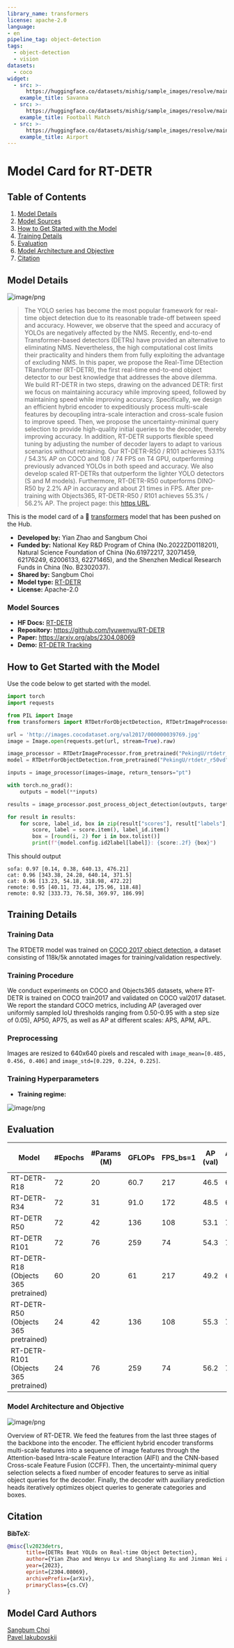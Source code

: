 ```yaml
---
library_name: transformers
license: apache-2.0
language:
- en
pipeline_tag: object-detection
tags:
  - object-detection
  - vision
datasets:
  - coco
widget:
  - src: >-
      https://huggingface.co/datasets/mishig/sample_images/resolve/main/savanna.jpg
    example_title: Savanna
  - src: >-
      https://huggingface.co/datasets/mishig/sample_images/resolve/main/football-match.jpg
    example_title: Football Match
  - src: >-
      https://huggingface.co/datasets/mishig/sample_images/resolve/main/airport.jpg
    example_title: Airport
---
```



# Model Card for RT-DETR


## Table of Contents

1. [Model Details](#model-details)
2. [Model Sources](#model-sources)
3. [How to Get Started with the Model](#how-to-get-started-with-the-model)
4. [Training Details](#training-details)
5. [Evaluation](#evaluation)
6. [Model Architecture and Objective](#model-architecture-and-objective)
7. [Citation](#citation)


## Model Details

![image/png](https://cdn-uploads.huggingface.co/production/uploads/6579e0eaa9e58aec614e9d97/WULSDLsCVs7RNEs9KB0Lr.png)

> The YOLO series has become the most popular framework for real-time object detection due to its reasonable trade-off between speed and accuracy. 
However, we observe that the speed and accuracy of YOLOs are negatively affected by the NMS. 
Recently, end-to-end Transformer-based detectors (DETRs) have provided an alternative to eliminating NMS. 
Nevertheless, the high computational cost limits their practicality and hinders them from fully exploiting the advantage of excluding NMS. 
In this paper, we propose the Real-Time DEtection TRansformer (RT-DETR), the first real-time end-to-end object detector to our best knowledge that addresses the above dilemma. 
We build RT-DETR in two steps, drawing on the advanced DETR: 
first we focus on maintaining accuracy while improving speed, followed by maintaining speed while improving accuracy. 
Specifically, we design an efficient hybrid encoder to expeditiously process multi-scale features by decoupling intra-scale interaction and cross-scale fusion to improve speed. 
Then, we propose the uncertainty-minimal query selection to provide high-quality initial queries to the decoder, thereby improving accuracy. 
In addition, RT-DETR supports flexible speed tuning by adjusting the number of decoder layers to adapt to various scenarios without retraining. 
Our RT-DETR-R50 / R101 achieves 53.1% / 54.3% AP on COCO and 108 / 74 FPS on T4 GPU, outperforming previously advanced YOLOs in both speed and accuracy. 
We also develop scaled RT-DETRs that outperform the lighter YOLO detectors (S and M models). 
Furthermore, RT-DETR-R50 outperforms DINO-R50 by 2.2% AP in accuracy and about 21 times in FPS. 
After pre-training with Objects365, RT-DETR-R50 / R101 achieves 55.3% / 56.2% AP. The project page: this [https URL](https://zhao-yian.github.io/RTDETR/).



This is the model card of a 🤗 [transformers](https://huggingface.co/docs/transformers/index) model that has been pushed on the Hub.

- **Developed by:** Yian Zhao and Sangbum Choi
- **Funded by:**  National Key R&D Program of China (No.2022ZD0118201), Natural Science Foundation of China (No.61972217, 32071459, 62176249, 62006133, 62271465),
and the Shenzhen Medical Research Funds in China (No.
B2302037). 
- **Shared by:** Sangbum Choi
- **Model type:** [RT-DETR](https://huggingface.co/docs/transformers/main/en/model_doc/rt_detr)
- **License:** Apache-2.0

### Model Sources

<!-- Provide the basic links for the model. -->

- **HF Docs:** [RT-DETR](https://huggingface.co/docs/transformers/main/en/model_doc/rt_detr)
- **Repository:** https://github.com/lyuwenyu/RT-DETR
- **Paper:** https://arxiv.org/abs/2304.08069
- **Demo:** [RT-DETR Tracking](https://huggingface.co/spaces/merve/RT-DETR-tracking-coco)

## How to Get Started with the Model

Use the code below to get started with the model.

```python
import torch
import requests

from PIL import Image
from transformers import RTDetrForObjectDetection, RTDetrImageProcessor

url = 'http://images.cocodataset.org/val2017/000000039769.jpg' 
image = Image.open(requests.get(url, stream=True).raw)

image_processor = RTDetrImageProcessor.from_pretrained("PekingU/rtdetr_r50vd")
model = RTDetrForObjectDetection.from_pretrained("PekingU/rtdetr_r50vd")

inputs = image_processor(images=image, return_tensors="pt")

with torch.no_grad():
    outputs = model(**inputs)

results = image_processor.post_process_object_detection(outputs, target_sizes=torch.tensor([image.size[::-1]]), threshold=0.3)

for result in results:
    for score, label_id, box in zip(result["scores"], result["labels"], result["boxes"]):
        score, label = score.item(), label_id.item()
        box = [round(i, 2) for i in box.tolist()]
        print(f"{model.config.id2label[label]}: {score:.2f} {box}")
```
This should output
```
sofa: 0.97 [0.14, 0.38, 640.13, 476.21]
cat: 0.96 [343.38, 24.28, 640.14, 371.5]
cat: 0.96 [13.23, 54.18, 318.98, 472.22]
remote: 0.95 [40.11, 73.44, 175.96, 118.48]
remote: 0.92 [333.73, 76.58, 369.97, 186.99]
```

## Training Details

### Training Data

<!-- This should link to a Dataset Card, perhaps with a short stub of information on what the training data is all about as well as documentation related to data pre-processing or additional filtering. -->

The RTDETR model was trained on [COCO 2017 object detection](https://cocodataset.org/#download), a dataset consisting of 118k/5k annotated images for training/validation respectively. 

### Training Procedure

<!-- This relates heavily to the Technical Specifications. Content here should link to that section when it is relevant to the training procedure. -->

We conduct experiments on COCO and Objects365 datasets, where RT-DETR is trained on COCO train2017 and validated on COCO val2017 dataset. 
We report the standard COCO metrics, including AP (averaged over uniformly sampled IoU thresholds ranging from 0.50-0.95 with a step size of 0.05), 
AP50, AP75, as well as AP at different scales: APS, APM, APL.

### Preprocessing

Images are resized to 640x640 pixels and rescaled with `image_mean=[0.485, 0.456, 0.406]` and `image_std=[0.229, 0.224, 0.225]`.

### Training Hyperparameters

- **Training regime:** <!--fp32, fp16 mixed precision, bf16 mixed precision, bf16 non-mixed precision, fp16 non-mixed precision, fp8 mixed precision -->

![image/png](https://cdn-uploads.huggingface.co/production/uploads/6579e0eaa9e58aec614e9d97/E15I9MwZCtwNIms-W8Ra9.png)


## Evaluation


| Model                      | #Epochs | #Params (M) | GFLOPs | FPS_bs=1 | AP (val) | AP50 (val) | AP75 (val) | AP-s (val) | AP-m (val) | AP-l (val) |
|----------------------------|---------|-------------|--------|----------|--------|-----------|-----------|----------|----------|----------|
| RT-DETR-R18   | 72      | 20          | 60.7   | 217      | 46.5   | 63.8      | 50.4      | 28.4     | 49.8     | 63.0     |
| RT-DETR-R34   | 72      | 31         | 91.0   | 172      | 48.5   | 66.2      | 52.3      | 30.2     | 51.9     | 66.2     |
| RT-DETR R50 | 72      | 42          | 136    | 108      | 53.1   | 71.3      | 57.7      | 34.8     | 58.0     | 70.0     |
| RT-DETR R101| 72      | 76          | 259    | 74       | 54.3   | 72.7      | 58.6      | 36.0     | 58.8     | 72.1     |
| RT-DETR-R18 (Objects 365 pretrained)   | 60      | 20          | 61     | 217      | 49.2  | 66.6      | 53.5      | 33.2     | 52.3     | 64.8     |
| RT-DETR-R50 (Objects 365 pretrained)   | 24      | 42          | 136    | 108      | 55.3  | 73.4      | 60.1      | 37.9     | 59.9     | 71.8     |
| RT-DETR-R101 (Objects 365 pretrained)  | 24      | 76          | 259    | 74       | 56.2  | 74.6      | 61.3      | 38.3     | 60.5     | 73.5     |



### Model Architecture and Objective

![image/png](https://cdn-uploads.huggingface.co/production/uploads/6579e0eaa9e58aec614e9d97/sdIwTRlHNwPzyBNwHja60.png)

Overview of RT-DETR. We feed the features from the last three stages of the backbone into the encoder. The efficient hybrid
encoder transforms multi-scale features into a sequence of image features through the Attention-based Intra-scale Feature Interaction (AIFI)
and the CNN-based Cross-scale Feature Fusion (CCFF). Then, the uncertainty-minimal query selection selects a fixed number of encoder
features to serve as initial object queries for the decoder. Finally, the decoder with auxiliary prediction heads iteratively optimizes object
queries to generate categories and boxes.


## Citation

<!-- If there is a paper or blog post introducing the model, the APA and Bibtex information for that should go in this section. -->

**BibTeX:**

```bibtex
@misc{lv2023detrs,
      title={DETRs Beat YOLOs on Real-time Object Detection},
      author={Yian Zhao and Wenyu Lv and Shangliang Xu and Jinman Wei and Guanzhong Wang and Qingqing Dang and Yi Liu and Jie Chen},
      year={2023},
      eprint={2304.08069},
      archivePrefix={arXiv},
      primaryClass={cs.CV}
}
```

## Model Card Authors

[Sangbum Choi](https://huggingface.co/danelcsb)  
[Pavel Iakubovskii](https://huggingface.co/qubvel-hf)


